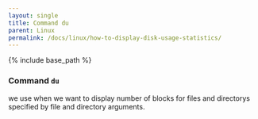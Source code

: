 ```yaml
---
layout: single
title: Command du
parent: Linux
permalink: /docs/linux/how-to-display-disk-usage-statistics/
---
```


{% include base_path %}



### Command ```du```
we use when we want to display number of blocks for files and directorys specified by file and directory arguments.
